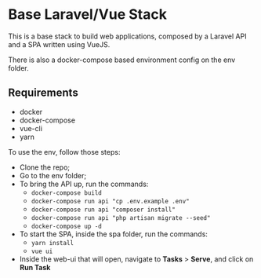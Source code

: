 # Base Laravel/Vue Stack

This is a base stack to build web applications, composed by a Laravel API and a SPA written using VueJS.

There is also a docker-compose based environment config on the env folder.

## Requirements
* docker
* docker-compose
* vue-cli
* yarn

To use the env, follow those steps:

* Clone the repo;
* Go to the env folder;
* To bring the API up, run the commands:
  * `docker-compose build`
  * `docker-compose run api "cp .env.example .env"`
  * `docker-compose run api "composer install"`
  * `docker-compose run api "php artisan migrate --seed"`
  * `docker-compose up -d`
* To start the SPA, inside the spa folder, run the commands:
  * `yarn install`
  * `vue ui`
* Inside the web-ui that will open, navigate to **Tasks** > **Serve**, and click on **Run Task**
